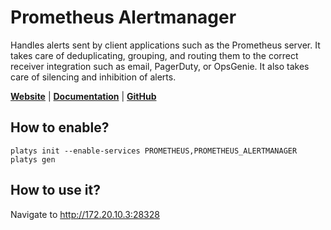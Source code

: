 # Prometheus Alertmanager

Handles alerts sent by client applications such as the Prometheus server. It takes care of deduplicating, grouping, and routing them to the correct receiver integration such as email, PagerDuty, or OpsGenie. It also takes care of silencing and inhibition of alerts.

**[Website](https://prometheus.io/)** | **[Documentation](https://prometheus.io/docs/alerting/latest/alertmanager/)** | **[GitHub](https://github.com/prometheus/alertmanager)**

## How to enable?

```
platys init --enable-services PROMETHEUS,PROMETHEUS_ALERTMANAGER	
platys gen
```

## How to use it?

Navigate to <http://172.20.10.3:28328>